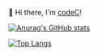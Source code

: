 
👋 Hi there, I'm [codeC](https://www.cnblogs.com/chengbb)!

[![Anurag's GitHub stats](https://github-readme-stats.vercel.app/api?username=kulipaxxx)](https://github.com/anuraghazra/github-readme-stats)
<!---
kulipaxxx/kulipaxxx is a ✨ special ✨ repository because its `README.md` (this file) appears on your GitHub profile.
You can click the Preview link to take a look at your changes.
--->
[![Top Langs](https://github-readme-stats.vercel.app/api/top-langs/?username=kulipaxxx&hide=javascript,html&layout=compact)](https://github.com/anuraghazra/github-readme-stats)





